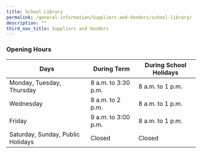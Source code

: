 ```yaml
---
title: School Library
permalink: /general-information/Suppliers-and-Vendors/school-library/
description: ""
third_nav_title: Suppliers and Vendors
---
```

### Opening Hours

| Days 	| During Term 	| During School Holidays 	|
|---	|---	|---	|
| Monday, Tuesday, Thursday 	| 8 a.m. to 3:30 p.m. 	| 8 a.m. to 1 p.m. 	|
| Wednesday 	| 8 a.m. to 2 p.m. 	| 8 a.m. to 1 p.m. 	|
| Friday 	| 9 a.m. to 3:00 p.m. 	| 8 a.m. to 1 p.m. 	|
| Saturday, Sunday, Public Holidays 	| Closed 	| Closed 	|